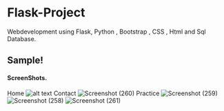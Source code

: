 # Flask-Project
Webdevelopment using Flask, Python , Bootstrap , CSS , Html and Sql Database.

<h2>Sample!</h2>

<b><h4>ScreenShots.</h4></b>
Home
![alt text](https://user-images.githubusercontent.com/61063171/93243251-92a25c80-f7a5-11ea-91c9-ca24446d69f0.png
)
Contact
![Screenshot (260)](https://user-images.githubusercontent.com/61063171/93244978-2d9c3600-f7a8-11ea-9cd3-149d09b8888a.png)
Practice
![Screenshot (259)](https://user-images.githubusercontent.com/61063171/93244984-2f65f980-f7a8-11ea-971a-dd84321b6c83.png)
![Screenshot (258)](https://user-images.githubusercontent.com/61063171/93244992-2ffe9000-f7a8-11ea-9a96-63eefa426dff.png)
![Screenshot (261)](https://user-images.githubusercontent.com/61063171/93244994-312fbd00-f7a8-11ea-8d9f-21be39f006e2.png)
